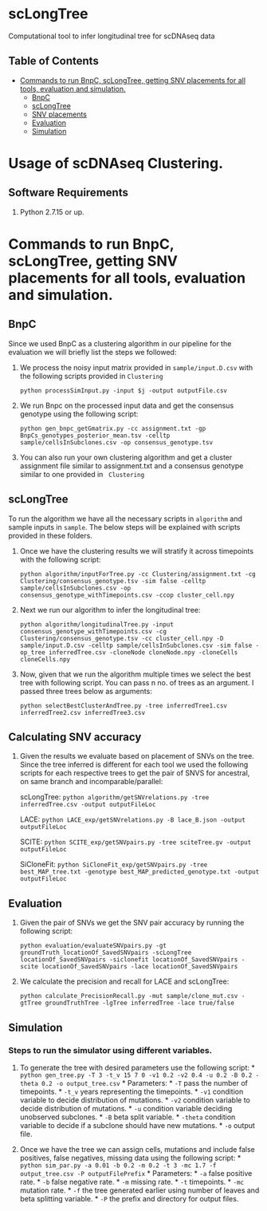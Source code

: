 # scLongTree
Computational tool to infer longitudinal tree for scDNAseq data

## Table of Contents
- [Commands to run BnpC, scLongTree, getting SNV placements for all tools, evaluation and simulation.](#commands_3methods)
    * [BnpC](#bnpc)
    * [scLongTree](#scLongTree)
    * [SNV placements](#snvAccuracy)
    * [Evaluation](#evaluation)
    * [Simulation](#simulation)

# <a name="usage_of_scDNAseq_clustering"></a>Usage of scDNAseq Clustering.
## <a name="software_requirements"></a>Software Requirements ##

1. Python 2.7.15 or up.

# <a name="commands_3methods"></a>Commands to run BnpC, scLongTree, getting SNV placements for all tools, evaluation and simulation. #

## <a name="bnpc"></a>BnpC ##

Since we used BnpC as a clustering algorithm in our pipeline for the evaluation we will briefly list the steps we followed:

1. We process the noisy input matrix provided in ``` sample/input.D.csv ``` with the following scripts provided in ``` Clustering ```

	``` python processSimInput.py -input $j -output outputFile.csv ```

2. We run Bnpc on the processed input data and get the consensus genotype using the following script:

	``` python gen_bnpc_getGmatrix.py -cc assignment.txt -gp BnpCs_genotypes_posterior_mean.tsv -celltp sample/cellsInSubclones.csv -op consensus_genotype.tsv ```

3. You can also run your own clustering algorithm and get a cluster assignment file similar to assignment.txt and a consensus genotype similar to one provided in ``` Clustering```

## <a name="scLongTree"></a>scLongTree ## 

To run the algorithm we have all the necessary scripts in ``` algorithm ``` and sample inputs in ``` sample ```. The below steps will be explained with scripts provided in these folders.

1. Once we have the clustering results we will stratify it across timepoints with the following script:

	``` python algorithm/inputForTree.py -cc Clustering/assignment.txt -cg Clustering/consensus_genotype.tsv -sim false -celltp sample/cellsInSubclones.csv -op consensus_genotype_withTimepoints.csv -ccop cluster_cell.npy ```

2. Next we run our algorithm to infer the longitudinal tree:

	``` python algorithm/longitudinalTree.py -input consensus_genotype_withTimepoints.csv -cg Clustering/consensus_genotype.tsv -cc cluster_cell.npy -D sample/input.D.csv -celltp sample/cellsInSubclones.csv -sim false -op_tree inferredTree.csv -cloneNode cloneNode.npy -cloneCells cloneCells.npy ```

3. Now, given that we run the algorithm multiple times we select the best tree with following script. You can pass n no. of trees as an argument. I passed three trees below as arguments:

	``` python selectBestClusterAndTree.py -tree inferredTree1.csv inferredTree2.csv inferredTree3.csv ```

## <a name="snvAccuracy"></a>Calculating SNV accuracy ##

1. Given the results we evaluate based on placement of SNVs on the tree. Since the tree inferred is different for each tool we used the following scripts for each respective trees to get the pair of SNVS for ancestral, on same branch and incomparable/parallel:

	scLongTree: ``` python algorithm/getSNVrelations.py -tree inferredTree.csv -output outputFileLoc ```

	LACE:	``` python LACE_exp/getSNVrelations.py -B lace_B.json -output outputFileLoc ```

	SCITE: ``` python SCITE_exp/getSNVpairs.py -tree sciteTree.gv -output outputFileLoc ```

	SiCloneFit: ``` python SiCloneFit_exp/getSNVpairs.py -tree best_MAP_tree.txt -genotype best_MAP_predicted_genotype.txt -output outputFileLoc ```
	
## <a name="evaluation"></a>Evaluation ##

1. Given the pair of SNVs we get the SNV pair accuracy by running the following script:

	``` python evaluation/evaluateSNVpairs.py -gt groundTruth_locationOf_SavedSNVpairs -scLongTree locationOf_SavedSNVpairs -siclonefit locationOf_SavedSNVpairs -scite locationOf_SavedSNVpairs -lace locationOf_SavedSNVpairs ```

2. We calculate the precision and recall for LACE and scLongTree:

	``` python calculate_PrecisionRecall.py -mut sample/clone_mut.csv -gtTree groundTruthTree -lgTree inferredTree -lace true/false ```

## <a name="simulation"></a>Simulation ##

### Steps to run the simulator using different variables. ###

1. To generate the tree with desired parameters use the following script:
        * ``` python gen_tree.py -T 3 -t_v 15 7 0 -v1 0.2 -v2 0.4 -u 0.2 -B 0.2 -theta 0.2 -o output_tree.csv ```
        * Parameters:
                * ```-T``` pass the number of timepoints.
                * ```-t_v``` years representing the timepoints.
                * ```-v1``` condition variable to decide distribution of mutations.
		* ```-v2``` condition variable to decide distribution of mutations.
		* ```-u``` condition variable deciding unobserved subclones.
		* ```-B``` beta split variable.
		* ```-theta``` condition variable to decide if a subclone should have new mutations.
		* ```-o``` output file.

2. Once we have the tree we can assign cells, mutations and include false positives, false negatives, missing data using the following script:
        * ``` python sim_par.py -a 0.01 -b 0.2 -m 0.2 -t 3 -mc 1.7 -f output_tree.csv -P outputFilePrefix ```
        * Parameters:
                * ```-a``` false positive rate.
                * ```-b``` false negative rate.
                * ```-m``` missing rate.
                * ```-t``` timepoints.
                * ```-mc``` mutation rate.
                * ```-f``` the tree generated earlier using number of leaves and beta splitting variable.
                * ```-P``` the prefix and directory for output files.


